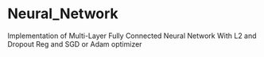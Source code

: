 # Neural_Network
Implementation of Multi-Layer Fully Connected Neural Network 
With L2  and Dropout Reg
and SGD or Adam optimizer
